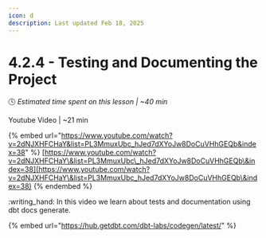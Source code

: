 ```yaml
---
icon: d
description: Last updated Feb 18, 2025
---
```


# 4.2.4 - Testing and Documenting the Project

:clock4:  _Estimated time spent on this lesson | \~40 min_

Youtube Video | \~21 min

{% embed url="https://www.youtube.com/watch?v=2dNJXHFCHaY&list=PL3MmuxUbc_hJed7dXYoJw8DoCuVHhGEQb&index=38" %}
[https://www.youtube.com/watch?v=2dNJXHFCHaY\&list=PL3MmuxUbc\_hJed7dXYoJw8DoCuVHhGEQb\&index=38](https://www.youtube.com/watch?v=2dNJXHFCHaY\&list=PL3MmuxUbc_hJed7dXYoJw8DoCuVHhGEQb\&index=38)
{% endembed %}

:writing\_hand: In this video we learn about tests and documentation using dbt docs generate.

{% embed url="https://hub.getdbt.com/dbt-labs/codegen/latest/" %}

